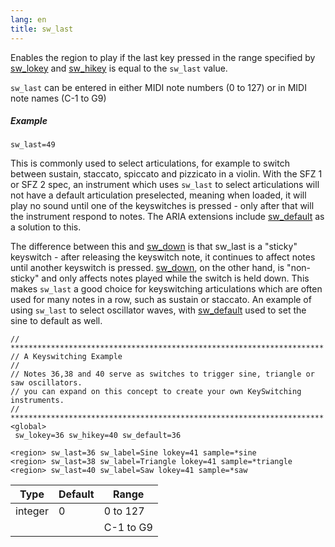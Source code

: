 ```yaml
---
lang: en
title: sw_last
---
```

Enables the region to play if the last key pressed in the range specified by
[sw_lokey](sw_lokey) and [sw_hikey](sw_lokey)
is equal to the `sw_last` value.

`sw_last` can be entered in either MIDI note numbers (0 to 127) or in MIDI note
names (C-1 to G9)

##### Example

```
sw_last=49
```

This is commonly used to select articulations, for example to switch between
sustain, staccato, spiccato and pizzicato in a violin. With the SFZ 1 or SFZ 2
spec, an instrument which uses `sw_last` to select articulations will not have a
default articulation preselected, meaning when loaded, it will play no sound
until one of the keyswitches is pressed - only after that will the instrument
respond to notes. The ARIA extensions include [sw_default](sw_default)
as a solution to this.

The difference between this and [sw_down](sw_down) is that sw_last
is a "sticky" keyswitch - after releasing the keyswitch note, it continues to
affect notes until another keyswitch is pressed. [sw_down](sw_down),
on the other hand, is "non-sticky" and only affects notes played while
the switch is held down. This makes `sw_last` a good choice for keyswitching
articulations which are often used for many notes in a row,
such as sustain or staccato.
An example of using `sw_last` to select oscillator waves, with [sw_default](sw_default)
used to set the sine to default as well.

```
// **********************************************************************
// A Keyswitching Example
//
// Notes 36,38 and 40 serve as switches to trigger sine, triangle or saw oscillators.
// you can expand on this concept to create your own KeySwitching instruments.
// **********************************************************************
<global>
 sw_lokey=36 sw_hikey=40 sw_default=36

<region> sw_last=36 sw_label=Sine lokey=41 sample=*sine
<region> sw_last=38 sw_label=Triangle lokey=41 sample=*triangle
<region> sw_last=40 sw_label=Saw lokey=41 sample=*saw
```

| Type    | Default | Range     |
| ---     | ---     | ---       |
| integer |  0      | 0 to 127  |
|         |         | C-1 to G9 |
